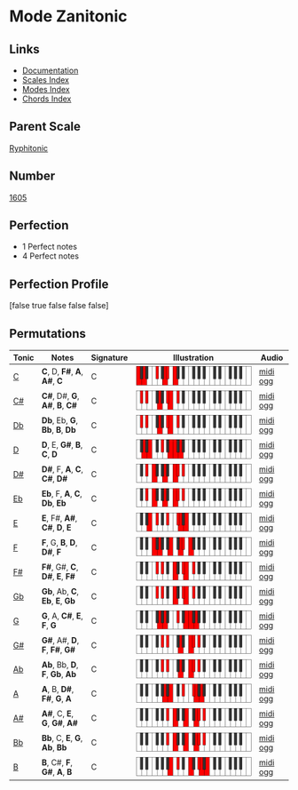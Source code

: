 # Mode Zanitonic

## Links

- [Documentation](index.md)
- [Scales Index](Scales.md)
- [Modes Index](Modes.md)
- [Chords Index](Chords.md)

## Parent Scale

[Ryphitonic](ScaleRyphitonic.md)

## Number

[1605](https://ianring.com/musictheory/scales/1605)

## Perfection

- 1 Perfect notes
- 4 Perfect notes

## Perfection Profile

[false true false false false]

## Permutations

| Tonic | Notes | Signature | Illustration | Audio |
|-------|-------|-----------|--------------|-------|
| [C](ModeCNaturalZanitonic.md) | **C**, D, **F#**, **A**, **A#**, **C** | C | ![CNaturalZanitonic](ModeCNaturalZanitonic.png) | [midi](ModeCNaturalZanitonic.mid) [ogg](ModeCNaturalZanitonic.ogg) |
| [C#](ModeCSharpZanitonic.md) | **C#**, D#, **G**, **A#**, **B**, **C#** | C | ![CSharpZanitonic](ModeCSharpZanitonic.png) | [midi](ModeCSharpZanitonic.mid) [ogg](ModeCSharpZanitonic.ogg) |
| [Db](ModeDFlatZanitonic.md) | **Db**, Eb, **G**, **Bb**, **B**, **Db** | C | ![DFlatZanitonic](ModeDFlatZanitonic.png) | [midi](ModeDFlatZanitonic.mid) [ogg](ModeDFlatZanitonic.ogg) |
| [D](ModeDNaturalZanitonic.md) | **D**, E, **G#**, **B**, **C**, **D** | C | ![DNaturalZanitonic](ModeDNaturalZanitonic.png) | [midi](ModeDNaturalZanitonic.mid) [ogg](ModeDNaturalZanitonic.ogg) |
| [D#](ModeDSharpZanitonic.md) | **D#**, F, **A**, **C**, **C#**, **D#** | C | ![DSharpZanitonic](ModeDSharpZanitonic.png) | [midi](ModeDSharpZanitonic.mid) [ogg](ModeDSharpZanitonic.ogg) |
| [Eb](ModeEFlatZanitonic.md) | **Eb**, F, **A**, **C**, **Db**, **Eb** | C | ![EFlatZanitonic](ModeEFlatZanitonic.png) | [midi](ModeEFlatZanitonic.mid) [ogg](ModeEFlatZanitonic.ogg) |
| [E](ModeENaturalZanitonic.md) | **E**, F#, **A#**, **C#**, **D**, **E** | C | ![ENaturalZanitonic](ModeENaturalZanitonic.png) | [midi](ModeENaturalZanitonic.mid) [ogg](ModeENaturalZanitonic.ogg) |
| [F](ModeFNaturalZanitonic.md) | **F**, G, **B**, **D**, **D#**, **F** | C | ![FNaturalZanitonic](ModeFNaturalZanitonic.png) | [midi](ModeFNaturalZanitonic.mid) [ogg](ModeFNaturalZanitonic.ogg) |
| [F#](ModeFSharpZanitonic.md) | **F#**, G#, **C**, **D#**, **E**, **F#** | C | ![FSharpZanitonic](ModeFSharpZanitonic.png) | [midi](ModeFSharpZanitonic.mid) [ogg](ModeFSharpZanitonic.ogg) |
| [Gb](ModeGFlatZanitonic.md) | **Gb**, Ab, **C**, **Eb**, **E**, **Gb** | C | ![GFlatZanitonic](ModeGFlatZanitonic.png) | [midi](ModeGFlatZanitonic.mid) [ogg](ModeGFlatZanitonic.ogg) |
| [G](ModeGNaturalZanitonic.md) | **G**, A, **C#**, **E**, **F**, **G** | C | ![GNaturalZanitonic](ModeGNaturalZanitonic.png) | [midi](ModeGNaturalZanitonic.mid) [ogg](ModeGNaturalZanitonic.ogg) |
| [G#](ModeGSharpZanitonic.md) | **G#**, A#, **D**, **F**, **F#**, **G#** | C | ![GSharpZanitonic](ModeGSharpZanitonic.png) | [midi](ModeGSharpZanitonic.mid) [ogg](ModeGSharpZanitonic.ogg) |
| [Ab](ModeAFlatZanitonic.md) | **Ab**, Bb, **D**, **F**, **Gb**, **Ab** | C | ![AFlatZanitonic](ModeAFlatZanitonic.png) | [midi](ModeAFlatZanitonic.mid) [ogg](ModeAFlatZanitonic.ogg) |
| [A](ModeANaturalZanitonic.md) | **A**, B, **D#**, **F#**, **G**, **A** | C | ![ANaturalZanitonic](ModeANaturalZanitonic.png) | [midi](ModeANaturalZanitonic.mid) [ogg](ModeANaturalZanitonic.ogg) |
| [A#](ModeASharpZanitonic.md) | **A#**, C, **E**, **G**, **G#**, **A#** | C | ![ASharpZanitonic](ModeASharpZanitonic.png) | [midi](ModeASharpZanitonic.mid) [ogg](ModeASharpZanitonic.ogg) |
| [Bb](ModeBFlatZanitonic.md) | **Bb**, C, **E**, **G**, **Ab**, **Bb** | C | ![BFlatZanitonic](ModeBFlatZanitonic.png) | [midi](ModeBFlatZanitonic.mid) [ogg](ModeBFlatZanitonic.ogg) |
| [B](ModeBNaturalZanitonic.md) | **B**, C#, **F**, **G#**, **A**, **B** | C | ![BNaturalZanitonic](ModeBNaturalZanitonic.png) | [midi](ModeBNaturalZanitonic.mid) [ogg](ModeBNaturalZanitonic.ogg) |
